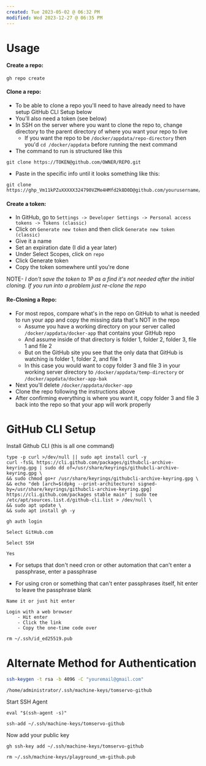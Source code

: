 ```yaml
---
created: Tue 2023-05-02 @ 06:32 PM
modified: Wed 2023-12-27 @ 06:35 PM
---
```

# Usage

#### Create a repo:
```
gh repo create
```

#### Clone a repo:
- To be able to clone a repo you'll need to have already need to have setup GitHub CLI Setup below
- You'll also need a token (see below)
- In SSH on the server where you want to clone the repo to, change directory to the parent directory of where you want your repo to live
	- If you want the repo to be `/docker/appdata/repo-directory` then you'd `cd /docker/appdata` before running the next command
- The command to run is structured like this 
```
git clone https://TOKEN@github.com/OWNER/REPO.git
```
- Paste in the specific info until it looks something like this:
```
git clone https://ghp_Vm11kPZuXXXXX324790VZMe4HMfd2k8D0D@github.com/yourusername/yourrepo.git
```

#### Create a token:
- In GitHub, go to `Settings -> Developer Settings -> Personal access tokens -> Tokens (classic)`
- Click on `Generate new token` and then click `Generate new token (classic)`
- Give it a name
- Set an expiration date (I did a year later)
- Under Select Scopes, click on `repo`
- Click Generate token
- Copy the token somewhere until you're done

 NOTE- *I don't save the token to 1P as a find it's not needed after the initial cloning. If you run into a problem just re-clone the repo*

#### Re-Cloning a Repo:
- For most repos, compare what's in the repo on GitHub to what is needed to run your app and copy the missing data that's NOT in the repo
	- Assume you have a working directory on your server called `/docker/appdata/docker-app` that contains your GitHub repo
	- And assume inside of that directory is folder 1, folder 2, folder 3, file 1 and file 2
	- But on the GitHub site you see that the only data that GitHub is watching is folder 1, folder 2, and file 1
	- In this case you would want to copy folder 3 and file 3 in your working server directory to `/docker/appdata/temp-directory` or `/docker/appdata/docker-app-bak`
- Next you'll delete `/docker/appdata/docker-app`
- Clone the repo following the instructions above
- After confirming everything is where you want it, copy folder 3 and file 3 back into the repo so that your app will work properly



# GitHub CLI Setup #

Install Github CLI (this is all one command)
```
type -p curl >/dev/null || sudo apt install curl -y
curl -fsSL https://cli.github.com/packages/githubcli-archive-keyring.gpg | sudo dd of=/usr/share/keyrings/githubcli-archive-keyring.gpg \
&& sudo chmod go+r /usr/share/keyrings/githubcli-archive-keyring.gpg \
&& echo "deb [arch=$(dpkg --print-architecture) signed-by=/usr/share/keyrings/githubcli-archive-keyring.gpg] https://cli.github.com/packages stable main" | sudo tee /etc/apt/sources.list.d/github-cli.list > /dev/null \
&& sudo apt update \
&& sudo apt install gh -y
```


```
gh auth login
```

```
Select GitHub.com

Select SSH

Yes
```

- For setups that don't need cron or other automation that can't enter a passphrase, enter a passphrase

- For using cron or something that can't enter passphrases itself, hit enter to leave the passphrase blank

```
Name it or just hit enter

Login with a web browser
	- Hit enter
	- Click the link
	- Copy the one-time code over
```

```
rm ~/.ssh/id_ed25519.pub
```




# Alternate Method for Authentication #

```sh
ssh-keygen -t rsa -b 4096 -C "youremail@gmail.com"
```

```
/home/administrator/.ssh/machine-keys/tomservo-github
```

Start SSH Agent
```
eval "$(ssh-agent -s)"
```

```
ssh-add ~/.ssh/machine-keys/tomservo-github
```

Now add your public key
```
gh ssh-key add ~/.ssh/machine-keys/tomservo-github
```

```
rm ~/.ssh/machine-keys/playground_vm-github.pub
```






